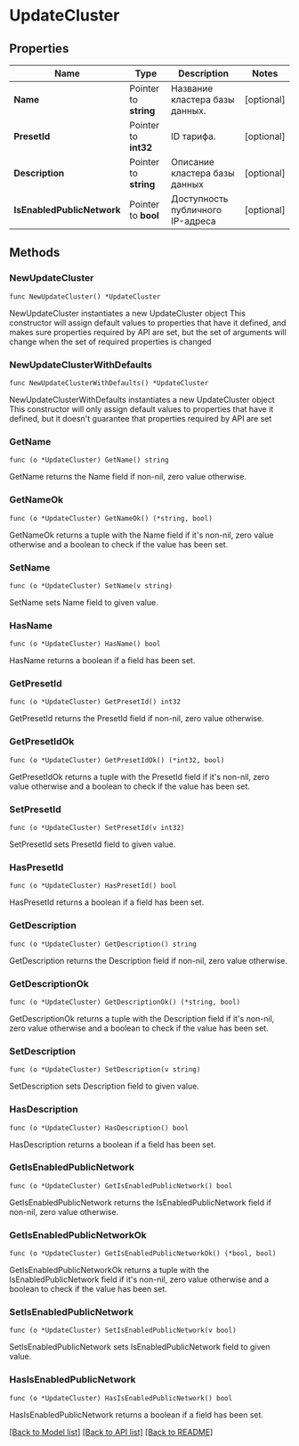 # UpdateCluster

## Properties

Name | Type | Description | Notes
------------ | ------------- | ------------- | -------------
**Name** | Pointer to **string** | Название кластера базы данных. | [optional] 
**PresetId** | Pointer to **int32** | ID тарифа. | [optional] 
**Description** | Pointer to **string** | Описание кластера базы данных | [optional] 
**IsEnabledPublicNetwork** | Pointer to **bool** | Доступность публичного IP-адреса | [optional] 

## Methods

### NewUpdateCluster

`func NewUpdateCluster() *UpdateCluster`

NewUpdateCluster instantiates a new UpdateCluster object
This constructor will assign default values to properties that have it defined,
and makes sure properties required by API are set, but the set of arguments
will change when the set of required properties is changed

### NewUpdateClusterWithDefaults

`func NewUpdateClusterWithDefaults() *UpdateCluster`

NewUpdateClusterWithDefaults instantiates a new UpdateCluster object
This constructor will only assign default values to properties that have it defined,
but it doesn't guarantee that properties required by API are set

### GetName

`func (o *UpdateCluster) GetName() string`

GetName returns the Name field if non-nil, zero value otherwise.

### GetNameOk

`func (o *UpdateCluster) GetNameOk() (*string, bool)`

GetNameOk returns a tuple with the Name field if it's non-nil, zero value otherwise
and a boolean to check if the value has been set.

### SetName

`func (o *UpdateCluster) SetName(v string)`

SetName sets Name field to given value.

### HasName

`func (o *UpdateCluster) HasName() bool`

HasName returns a boolean if a field has been set.

### GetPresetId

`func (o *UpdateCluster) GetPresetId() int32`

GetPresetId returns the PresetId field if non-nil, zero value otherwise.

### GetPresetIdOk

`func (o *UpdateCluster) GetPresetIdOk() (*int32, bool)`

GetPresetIdOk returns a tuple with the PresetId field if it's non-nil, zero value otherwise
and a boolean to check if the value has been set.

### SetPresetId

`func (o *UpdateCluster) SetPresetId(v int32)`

SetPresetId sets PresetId field to given value.

### HasPresetId

`func (o *UpdateCluster) HasPresetId() bool`

HasPresetId returns a boolean if a field has been set.

### GetDescription

`func (o *UpdateCluster) GetDescription() string`

GetDescription returns the Description field if non-nil, zero value otherwise.

### GetDescriptionOk

`func (o *UpdateCluster) GetDescriptionOk() (*string, bool)`

GetDescriptionOk returns a tuple with the Description field if it's non-nil, zero value otherwise
and a boolean to check if the value has been set.

### SetDescription

`func (o *UpdateCluster) SetDescription(v string)`

SetDescription sets Description field to given value.

### HasDescription

`func (o *UpdateCluster) HasDescription() bool`

HasDescription returns a boolean if a field has been set.

### GetIsEnabledPublicNetwork

`func (o *UpdateCluster) GetIsEnabledPublicNetwork() bool`

GetIsEnabledPublicNetwork returns the IsEnabledPublicNetwork field if non-nil, zero value otherwise.

### GetIsEnabledPublicNetworkOk

`func (o *UpdateCluster) GetIsEnabledPublicNetworkOk() (*bool, bool)`

GetIsEnabledPublicNetworkOk returns a tuple with the IsEnabledPublicNetwork field if it's non-nil, zero value otherwise
and a boolean to check if the value has been set.

### SetIsEnabledPublicNetwork

`func (o *UpdateCluster) SetIsEnabledPublicNetwork(v bool)`

SetIsEnabledPublicNetwork sets IsEnabledPublicNetwork field to given value.

### HasIsEnabledPublicNetwork

`func (o *UpdateCluster) HasIsEnabledPublicNetwork() bool`

HasIsEnabledPublicNetwork returns a boolean if a field has been set.


[[Back to Model list]](../README.md#documentation-for-models) [[Back to API list]](../README.md#documentation-for-api-endpoints) [[Back to README]](../README.md)


